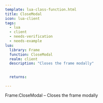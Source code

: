 ```yaml
---
template: lua-class-function.html
title: CloseModal
icon: lua-client
tags:
  - lua
  - client
  - needs-verification
  - needs-example
lua:
  library: Frame
  function: CloseModal
  realm: client
  description: "Closes the frame modally"
  
  
  returns:
    
---
```


<div class="lua__search__keywords">
Frame:CloseModal &#x2013; Closes the frame modally
</div>
